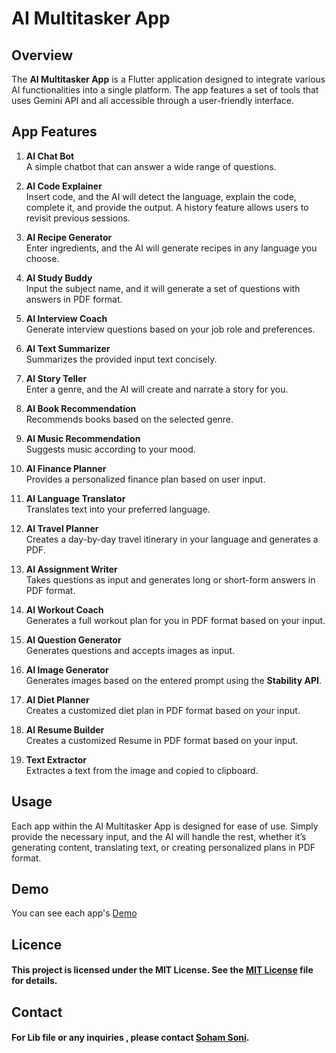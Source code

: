 # AI Multitasker App

## Overview

The **AI Multitasker App** is a Flutter application designed to integrate various AI functionalities into a single platform. The app features a set of tools that uses Gemini API and all accessible through a user-friendly interface.


## App Features

1. **AI Chat Bot**  
   A simple chatbot that can answer a wide range of questions.

2. **AI Code Explainer**  
   Insert code, and the AI will detect the language, explain the code, complete it, and provide the output. A history feature allows users to revisit previous sessions.

3. **AI Recipe Generator**  
   Enter ingredients, and the AI will generate recipes in any language you choose.

4. **AI Study Buddy**  
   Input the subject name, and it will generate a set of questions with answers in PDF format.

5. **AI Interview Coach**  
   Generate interview questions based on your job role and preferences.

6. **AI Text Summarizer**  
   Summarizes the provided input text concisely.

7. **AI Story Teller**  
   Enter a genre, and the AI will create and narrate a story for you.

8. **AI Book Recommendation**  
   Recommends books based on the selected genre.

9. **AI Music Recommendation**  
   Suggests music according to your mood.

10. **AI Finance Planner**  
    Provides a personalized finance plan based on user input.

11. **AI Language Translator**  
    Translates text into your preferred language.

12. **AI Travel Planner**  
    Creates a day-by-day travel itinerary in your language and generates a PDF.

13. **AI Assignment Writer**  
    Takes questions as input and generates long or short-form answers in PDF format.

14. **AI Workout Coach**  
    Generates a full workout plan for you in PDF format based on your input.

15. **AI Question Generator**  
    Generates questions and accepts images as input.

16. **AI Image Generator**  
    Generates images based on the entered prompt using the **Stability API**.

17. **AI Diet Planner**  
    Creates a customized diet plan in PDF format based on your input.

18. **AI Resume Builder**  
    Creates a customized Resume in PDF format based on your input.

19. **Text Extractor**  
    Extractes a text from the image and copied to clipboard.

## Usage
Each app within the AI Multitasker App is designed for ease of use. Simply provide the necessary input, and the AI will handle the rest, whether it’s generating content, translating text, or creating personalized plans in PDF format.

## Demo
You can see each app's [Demo](https://drive.google.com/file/d/1oqcNUH_D9_lVTm_2uEhiQ7GrnMhRDg-p/view?usp=sharing)

## Licence

#### This project is licensed under the MIT License. See the [MIT License](LICENSE) file for details.

## Contact
#### For Lib file or any inquiries , please contact [Soham Soni](sonisoham91@gmail.com).


